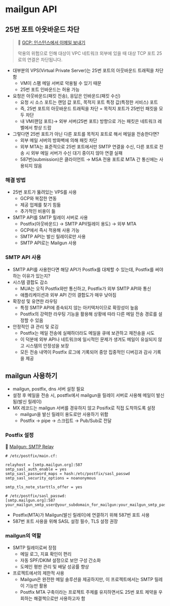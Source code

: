 # mailgun API

## 25번 포트 아웃바운드 차단

> 🔗 [GCP: 인스턴스에서 이메일 보내기](https://cloud.google.com/compute/docs/tutorials/sending-mail?hl=ko)
>
> 악용의 위험으로 인해 대상이 VPC 네트워크 외부에 있을 때 대상 TCP 포트 25로의 연결은 차단됩니다.

- 대부분의 VPS(Virtual Private Server)는 25번 포트의 아웃바운드 트래픽을 차단함
  - VM이 스팸 메일 서버로 악용될 수 있기 때문
  - 25번 포트 인바운드는 허용 가능
- 요청은 아웃바운드(패킷 전송), 응답은 인바운드(패킷 수신)
  - 요청 시 소스 포트는 랜덤 값 포트, 목적지 포트 특정 값(특정한 서비스) 포트
  - 즉, 25번 포트의 아웃바운드 트래픽을 차단 = 목적지 포트가 25번인 패킷을 모두 차단
  - 내 VM(랜덤 포트)→ 외부 서버(25번 포트) 방향으로 가는 패킷은 네트워크 레벨에서 항상 드랍
- 그렇다면 25번 포트가 아닌 다른 포트를 목적지 포트로 해서 메일을 전송한다면?
  - 외부 메일 서버의 방화벽에 의해 패킷 차단
  - 외부 MTA는 표준적으로 25번 포트에서만 SMTP 연결을 수신, 다른 포트로 전송 시 외부 메일 서버가 수신 대기 중이지 않아 연결 실패
  - 587번(submission)은 클라이언트 → MSA 전용 포트로 MTA 간 통신에는 사용되지 않음

### 해결 방법

- 25번 포트가 뚫려있는 VPS를 사용
  - GCP와 복잡한 연동
  - 제공 업체를 찾기 힘듦
  - 추가적인 비용이 듦
- SMTP API를 SMTP 릴레이 서버로 사용
  - Postfix(아웃바운드) → SMTP API(릴레이 용도) → 외부 MTA
  - GCP에서 즉시 적용해 사용 가능
  - SMTP API는 발신 릴레이로만 사용
  - SMTP API로는 Mailgun 사용

### SMTP API 사용

- SMTP API를 사용한다면 해당 API가 Postfix를 대체할 수 있는데, Postfix를 써야 하는 이유가 있는지?
- 시스템 결합도 감소
  - MUA는 오직 Postfix와만 통신하고, Postfix가 외부 SMTP API와 통신
  - 애플리케이션과 외부 API 간의 결합도가 매우 낮아짐
- 확장성 및 유연한 라우팅
  - 특정 SMTP API에 종속되지 않는 아키텍처이므로 확장성이 높음
  - Postfix의 강력한 라우팅 기능을 활용해 상황에 따라 다른 메일 전송 경로를 설정할 수 있음
- 안정적인 큐 관리 및 로깅
  - Postfix는 메일 전송에 실패하더라도 메일을 큐에 보관하고 재전송을 시도
  - 이 덕분에 외부 API나 네트워크에 일시적인 문제가 생겨도 메일이 유실되지 않고 시스템의 안정성을 보장
  - 모든 전송 내역이 Postfix 로그에 기록되어 중앙 집중적인 디버깅과 감사 기록을 제공

## mailgun 사용하기

- mailgun, postfix, dns 서버 설정 필요
- 설정 후 메일을 전송 시, postfix에서 mailgun을 릴레이 서버로 사용해 메일이 발신됨(발신 릴레이)
- MX 레코드는 mailgun 서버를 경유하지 않고 Posifix로 직접 도착하도록 설정
  - mailgun을 발신 릴레이 용도로만 사용하기 위함
  - Postfix → pipe → 스크립트 → Pub/Sub로 전달

### Postfix 설정

🔗 [Mailgun: SMTP Relay](https://documentation.mailgun.com/docs/mailgun/user-manual/smtp-protocol/smtp-relay)

```plain text
# /etc/postfix/main.cf:

relayhost = [smtp.mailgun.org]:587
smtp_sasl_auth_enable = yes
smtp_sasl_password_maps = hash:/etc/postfix/sasl_passwd
smtp_sasl_security_options = noanonymous

smtp_tls_note_starttls_offer = yes
```

```plain text
# /etc/postfix/sasl_passwd:
[smtp.mailgun.org]:587 your_mailgun_smtp_user@your_subdomain_for_mailgun:your_mailgun_smtp_password
```

- Postfix(MTA)가 Mailgun(발신 릴레이)에 연결하기 위해 587번 포트 사용
- 587번 포트 사용을 위해 SASL 설정 필수, TLS 설정 권장

### mailgun의 역할

- SMTP 릴레이로써 장점
  - 메일 로그, 지표 확인이 편리
  - 자동 SPF/DKIM 설정으로 보안 구성 간소화
  - 도메인 평판 관리 및 배달 성공률 향상
- 프로젝트에서의 제한적 사용
  - Mailgun은 완전한 메일 솔루션을 제공하지만, 이 프로젝트에서는 SMTP 릴레이 기능만 활용
  - Postfix MTA 구축이라는 프로젝트 주제를 유지하면서도 25번 포트 제약을 우회하는 해결책으로만 사용하고자 함
